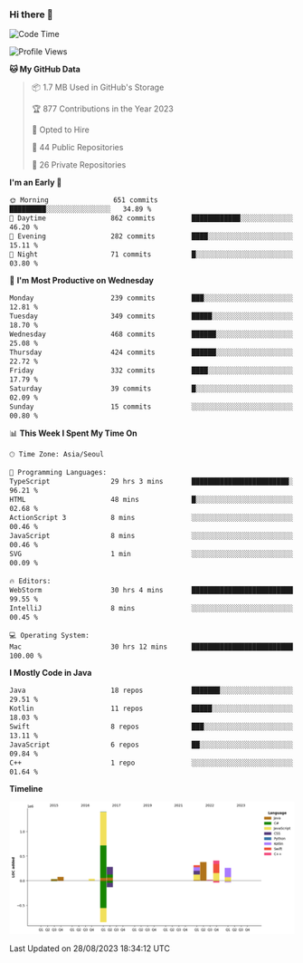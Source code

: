 ### Hi there 👋

<!--
**ionoffx00101/ionoffx00101** is a ✨ _special_ ✨ repository because its `README.md` (this file) appears on your GitHub profile.

Here are some ideas to get you started:

- 🔭 I’m currently working on ...
- 🌱 I’m currently learning ...
- 👯 I’m looking to collaborate on ...
- 🤔 I’m looking for help with ...
- 💬 Ask me about ...
- 📫 How to reach me: ...
- 😄 Pronouns: ...
- ⚡ Fun fact: ...
-->

<!--START_SECTION:waka-->
![Code Time](http://img.shields.io/badge/Code%20Time-491%20hrs%2010%20mins-blue)

![Profile Views](http://img.shields.io/badge/Profile%20Views-5-blue)

**🐱 My GitHub Data** 

> 📦 1.7 MB Used in GitHub's Storage 
 > 
> 🏆 877 Contributions in the Year 2023
 > 
> 💼 Opted to Hire
 > 
> 📜 44 Public Repositories 
 > 
> 🔑 26 Private Repositories 
 > 
**I'm an Early 🐤** 

```text
🌞 Morning                651 commits         █████████░░░░░░░░░░░░░░░░   34.89 % 
🌆 Daytime                862 commits         ████████████░░░░░░░░░░░░░   46.20 % 
🌃 Evening                282 commits         ████░░░░░░░░░░░░░░░░░░░░░   15.11 % 
🌙 Night                  71 commits          █░░░░░░░░░░░░░░░░░░░░░░░░   03.80 % 
```
📅 **I'm Most Productive on Wednesday** 

```text
Monday                   239 commits         ███░░░░░░░░░░░░░░░░░░░░░░   12.81 % 
Tuesday                  349 commits         █████░░░░░░░░░░░░░░░░░░░░   18.70 % 
Wednesday                468 commits         ██████░░░░░░░░░░░░░░░░░░░   25.08 % 
Thursday                 424 commits         ██████░░░░░░░░░░░░░░░░░░░   22.72 % 
Friday                   332 commits         ████░░░░░░░░░░░░░░░░░░░░░   17.79 % 
Saturday                 39 commits          █░░░░░░░░░░░░░░░░░░░░░░░░   02.09 % 
Sunday                   15 commits          ░░░░░░░░░░░░░░░░░░░░░░░░░   00.80 % 
```


📊 **This Week I Spent My Time On** 

```text
🕑︎ Time Zone: Asia/Seoul

💬 Programming Languages: 
TypeScript               29 hrs 3 mins       ████████████████████████░   96.21 % 
HTML                     48 mins             █░░░░░░░░░░░░░░░░░░░░░░░░   02.68 % 
ActionScript 3           8 mins              ░░░░░░░░░░░░░░░░░░░░░░░░░   00.46 % 
JavaScript               8 mins              ░░░░░░░░░░░░░░░░░░░░░░░░░   00.46 % 
SVG                      1 min               ░░░░░░░░░░░░░░░░░░░░░░░░░   00.09 % 

🔥 Editors: 
WebStorm                 30 hrs 4 mins       █████████████████████████   99.55 % 
IntelliJ                 8 mins              ░░░░░░░░░░░░░░░░░░░░░░░░░   00.45 % 

💻 Operating System: 
Mac                      30 hrs 12 mins      █████████████████████████   100.00 % 
```

**I Mostly Code in Java** 

```text
Java                     18 repos            ███████░░░░░░░░░░░░░░░░░░   29.51 % 
Kotlin                   11 repos            █████░░░░░░░░░░░░░░░░░░░░   18.03 % 
Swift                    8 repos             ███░░░░░░░░░░░░░░░░░░░░░░   13.11 % 
JavaScript               6 repos             ██░░░░░░░░░░░░░░░░░░░░░░░   09.84 % 
C++                      1 repo              ░░░░░░░░░░░░░░░░░░░░░░░░░   01.64 % 
```



**Timeline**

![Lines of Code chart](https://raw.githubusercontent.com/ionoffx00101/ionoffx00101/main/assets/bar_graph.png)


 Last Updated on 28/08/2023 18:34:12 UTC
<!--END_SECTION:waka-->
